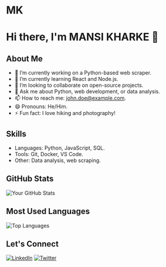 # MK
# Hi there, I'm MANSI KHARKE 👋

## About Me
- 🔭 I’m currently working on a Python-based web scraper.
- 🌱 I’m currently learning React and Node.js.
- 👯 I’m looking to collaborate on open-source projects.
- 💬 Ask me about Python, web development, or data analysis.
- 📫 How to reach me: john.doe@example.com.
- 😄 Pronouns: He/Him.
- ⚡ Fun fact: I love hiking and photography!

## Skills
- Languages: Python, JavaScript, SQL.
- Tools: Git, Docker, VS Code.
- Other: Data analysis, web scraping.

## GitHub Stats
![Your GitHub Stats](https://github-readme-stats.vercel.app/api?username=john-doe&show_icons=true&theme=radical)

## Most Used Languages
![Top Languages](https://github-readme-stats.vercel.app/api/top-langs/?username=john-doe&layout=compact&theme=radical)

## Let's Connect
[![LinkedIn](https://img.shields.io/badge/LinkedIn-0077B5?style=for-the-badge&logo=linkedin&logoColor=white)](https://linkedin.com/in/john-doe)
[![Twitter](https://img.shields.io/badge/Twitter-1DA1F2?style=for-the-badge&logo=twitter&logoColor=white)](https://twitter.com/john-doe)
